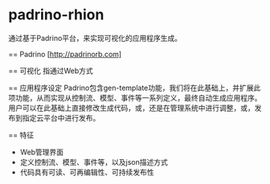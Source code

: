 padrino-rhion
=============

通过基于Padrino平台，来实现可视化的应用程序生成。


== Padrino 
[http://padrinorb.com]

== 可视化
指通过Web方式

== 应用程序设定
Padrino包含gen-template功能，我们将在此基础上，并扩展此项功能，从而实现从控制流、模型、事件等一系列定义，最终自动生成应用程序。用户可以在此基础上直接修改生成代码，或，还是在管理系统中进行调整，或，发布到指定云平台中进行发布。

== 特征
* Web管理界面
* 定义控制流、模型、事件等，以及json描述方式
* 代码具有可读、可再编辑性、可持续发布性